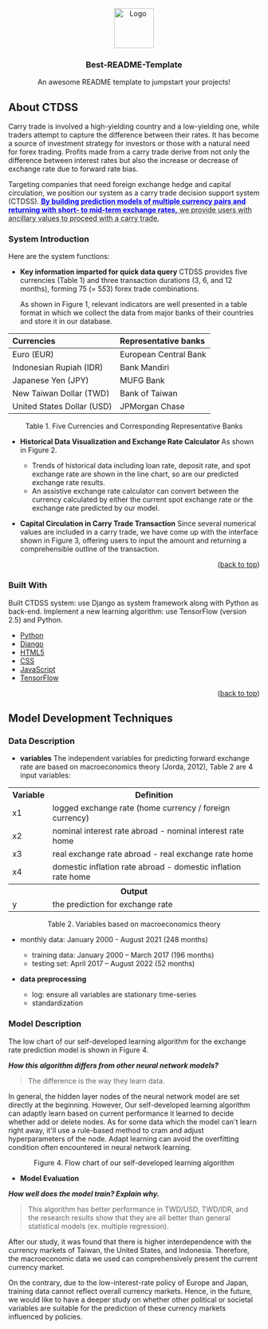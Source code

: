 <div align="center">
    <img src="images/logo.png" alt="Logo" width="80" height="80">
  <h3 align="center">Best-README-Template</h3>
  <p align="center">An awesome README template to jumpstart your projects!</p></div>

## About CTDSS

Carry trade is involved a high-yielding country and a low-yielding one, while traders attempt to capture the difference between their rates. It has become a source of investment strategy for investors or those with a natural need for forex trading. Profits made from a carry trade derive from not only the difference between interest rates but also the increase or decrease of exchange rate due to forward rate bias. 

Targeting companies that need foreign exchange hedge and capital circulation, we position our system as a carry trade decision support system (CTDSS). <abbr title="Hyper Text Markup Language"><font color=blue>**By building prediction models of multiple currency pairs and returning with short- to mid-term exchange rates,**</font> we provide users with ancillary values to proceed with a carry trade.

### System Introduction

Here are the system functions:

* **Key information imparted for quick data query**
CTDSS provides five currencies (Table 1) and three transaction durations (3, 6, and 12 months), forming 75 (= 5*5*3) forex trade combinations. 

	As shown in Figure 1, relevant indicators are well presented in a table format in which we collect the data from major banks of their countries and store it in our database.

| Currencies | Representative banks  |
| :----   | :-----  |
|  Euro (EUR)      | European Central Bank |
| Indonesian Rupiah (IDR) |   Bank Mandiri   |
| Japanese Yen (JPY) |    MUFG Bank    |
| New Taiwan Dollar (TWD)  |    Bank of Taiwan    |
| United States Dollar (USD) |    JPMorgan Chase    |

<p align="center">Table 1. Five Currencies and Corresponding Representative Banks</p>

* **Historical Data Visualization and Exchange Rate Calculator**
 As shown in Figure 2.
	* Trends of historical data including loan rate, deposit rate, and spot exchange rate are shown in the line chart, so are our predicted exchange rate results.
	* An assistive exchange rate calculator can convert between the currency calculated by either the current spot exchange rate or the exchange rate predicted by our model.

* **Capital Circulation in Carry Trade Transaction**
Since several numerical values are included in a carry trade, we have come up with the interface shown in Figure 3, offering users to input the amount and returning a comprehensible outline of the transaction. 

<p align="right">(<a href="#top">back to top</a>)</p>

### Built With

Built CTDSS system: use Django as system framework along with Python as back-end.
Implement a new learning algorithm: use TensorFlow (version 2.5) and Python.


* [Python](https://www.python.org)
* [Django](https://www.djangoproject.com)
* [HTML5](https://html5.org)
* [CSS](https://www.w3.org)
* [JavaScript](https://www.javascript.com)
* [TensorFlow](https://www.tensorflow.org)

<p align="right">(<a href="#top">back to top</a>)</p>

## Model Development Techniques

### Data Description

- **variables**
The independent variables for predicting forward exchange rate are based on macroeconomics theory (Jorda, 2012), Table 2 are 4 input variables: 

<table>
	<tr><th>Variable</th><th>Definition</th></tr>
	<tr> <td>x1</td><td>logged exchange rate (home currency / foreign currency)</td></tr>
	<tr> <td>x2</td><td>nominal interest rate abroad - nominal interest rate home</td></tr>
	<tr> <td>x3</td><td>real exchange rate abroad - real exchange rate home</td></tr>
	<tr> <td>x4</td><td>domestic inflation rate abroad - domestic inflation rate home</td></tr>
	<tr><th colspan="3">Output</th></tr>
	<tr> <td>y</td><td>the prediction for exchange rate</td></tr>
</table>
<p align="center">Table 2. Variables based on macroeconomics theory</p>

- monthly data: January 2000 - August 2021 (248 months)
	- training data: January 2000 – March 2017 (196 months)
	- testing set: April  2017 – August 2022 (52 months)

- **data preprocessing**
	* log: ensure all variables are stationary time-series
	* standardization
	
### Model Description
The low chart of our self-developed learning algorithm for the exchange rate prediction model is shown in Figure 4.

***How this algorithm differs from other neural network models?***
>The difference is the way they learn data.
>
In general, the hidden layer nodes of the neural network model are set directly at the beginning. However, Our self-developed learning algorithm can adaptly learn based on current performance it learned to decide whether add or delete nodes. As for some data which the model can't learn right away, it'll use a rule-based method to cram and adjust hyperparameters of the node. Adapt learning can avoid the overfitting condition often encountered in neural network learning.

<p align="center">Figure 4. Flow chart of our self-developed learning algorithm</p>

- **Model Evaluation**

***How well does the model train? Explain why.***
>This algorithm has better performance in TWD/USD, TWD/IDR, and the research results show that they are all better than general statistical models (ex. multiple regression).

After our study, it was found that there is higher interdependence with the currency markets of Taiwan, the United States, and Indonesia. Therefore, the macroeconomic data we used can comprehensively present the current currency market.

On the contrary, due to the low-interest-rate policy of Europe and Japan, training data cannot reflect overall currency markets. Hence, in the future, we would like to have a deeper study on whether other political or societal variables are suitable for the prediction of these currency markets influenced by policies.
